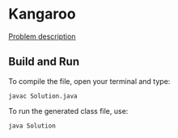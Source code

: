 # Kangaroo

[Problem description](https://www.hackerrank.com/challenges/kangaroo)

## Build and Run

To compile the file, open your terminal and type:
```
javac Solution.java
```

To run the generated class file, use:
```
java Solution
```
